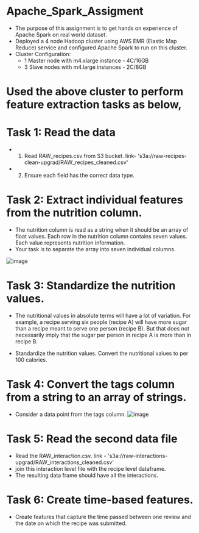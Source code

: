 # Apache_Spark_Assigment

- The purpose of this assignment is to get hands on experience of Apache Spark on real world dataset.
- Deployed a 4 node Hadoop cluster using AWS EMR (Elastic Map Reduce) service and configured Apache Spark to run on this cluster.
- Cluster Configuration:
  - 1 Master node with m4.xlarge instance - 4C/16GB
  - 3 Slave nodes with m4.large instances - 2C/8GB

# Used the above cluster to perform feature extraction tasks as below,

# Task 1: Read the data
- 1) Read RAW_recipes.csv from S3 bucket. link- 's3a://raw-recipes-clean-upgrad/RAW_recipes_cleaned.csv'
- 2) Ensure each field has the correct data type.

# Task 2: Extract individual features from the nutrition column.
- The nutrition column is read as a string when it should be an array of float values. Each row in the nutrition column contains seven values. Each value represents nutrition information.
- Your task is to separate the array into seven individual columns.

![image](https://github.com/devendra2595/Apache_Spark_EDA/assets/116253033/99936223-9fcb-4bcb-95f9-a6ce48ae4d63)


# Task 3: Standardize the nutrition values.
- The nutritional values in absolute terms will have a lot of variation. For example, a recipe serving six people (recipe A) will have more sugar than a recipe meant to serve one person (recipe B). 
But that does not necessarily imply that the sugar per person in recipe A is more than in recipe B. 

- Standardize the nutrition values. Convert the nutritional values to per 100 calories.

# Task 4: Convert the tags column from a string to an array of strings.
- Consider a data point from the tags column.
  ![image](https://github.com/devendra2595/Apache_Spark_EDA/assets/116253033/463416ea-6d2c-4eb5-9739-af89c62160b4)

# Task 5: Read the second data file
- Read the RAW_interaction.csv. link - 's3a://raw-interactions-upgrad/RAW_interactions_cleaned.csv'
- join this interaction level file with the recipe level dataframe.
- The resulting data frame should have all the interactions.


# Task 6:  Create time-based features.
- Create features that capture the time passed between one review and the date on which the recipe was submitted.
